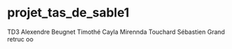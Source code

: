 # projet_tas_de_sable1
TD3
Alexendre Beugnet 
Timothé Cayla
Mirennda Touchard
Sébastien Grand
retruc
oo

